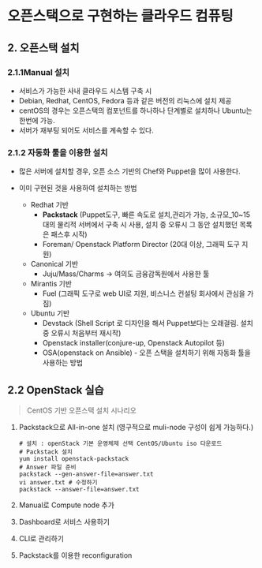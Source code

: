 # 오픈스택으로 구현하는 클라우드 컴퓨팅

## 2. 오픈스택 설치

### 2.1.1Manual 설치

+ 서비스가 가능한 사내 클라우드 시스템 구축 시
+ Debian, Redhat, CentOS, Fedora 등과 같은 버전의 리눅스에 설치 제공
+ centOS의 경우는 오픈스택의 컴포넌트를 하나하나 단계별로 설치하나 Ubuntu는 한번에 가능.
+ 서버가 재부팅 되어도 서비스를 계속할 수 있다.
  
  

### 2.1.2 자동화 툴을 이용한 설치

+ 많은 서버에 설치할 경우, 오픈 소스 기반의 Chef와 Puppet을 많이 사용한다.

+ 이미 구현된 것을 사용하여 설치하는 방법
  + Redhat 기반 
    + **Packstack** (Puppet도구, 빠른 속도로 설치,관리가 가능, 소규모_10~15대의 물리적 서버에서 구축 시 사용, 설치 중 오류시 그 동안 설치했던 목록은 패스후 시작)
    + Foreman/ Openstack Platform Director (20대 이상, 그래픽 도구 지원)
  + Canonical 기반
    + Juju/Mass/Charms -> 여의도 금융감독원에서 사용한 툴
  + Mirantis 기반
    + Fuel (그래픽 도구로 web UI로 지원, 비스니스 컨설팅 회사에서 관심을 가짐)
  + Ubuntu  기반
    + Devstack (Shell Script 로 디자인을 해서 Puppet보다는 오래걸림. 설치 중 오류시 처음부터 재시작)
    + Openstack installer(conjure-up, Openstack Autopilot 등)
    + OSA(openstack on Ansible) - 오픈 스택을 설치하기 위해 자동화 툴을 사용하는 방법

## 2.2 OpenStack 실습 

> CentOS 기반 오픈스택 설치 시나리오

1. Packstack으로 All-in-one 설치 (영구적으로 muli-node 구성이 쉽게 가능하다.)

   ```shell
   # 설치 : openStack 기본 운영체제 선택 CentOS/Ubuntu iso 다운로드
   # Packstack 설치
   yum install openstack-packstack
   # Answer 파일 준비
   packstack --gen-answer-file=answer.txt
   vi answer.txt # 수정하기
   packstack --answer-file=answer.txt
   ```

   

2. Manual로 Compute node 추가

3. Dashboard로 서비스 사용하기

4. CLI로 관리하기

5. Packstack를 이용한  reconfiguration


